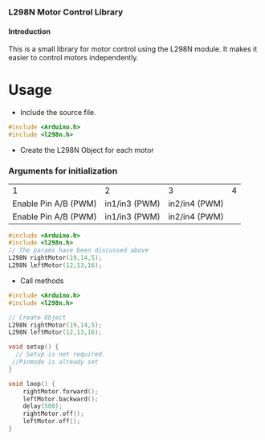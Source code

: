 ### L298N Motor Control Library

#### Introduction 
This is a small library for motor control using the L298N module. It makes it easier to control motors independently.

# Usage 
- Include the source file. 

```c++ 
#include <Arduino.h>
#include <l298n.h>

```
- Create the L298N Object for each motor 
### Arguments for initialization
<table>
  <tr>
    <td>1</td>
    <td>2</td>
    <td>3</td>
    <td>4</td>
  <tr>
  <tr>
    <td>Enable Pin A/B (PWM)</td>
    <td>in1/in3 (PWM)</td>
    <td>in2/in4 (PWM)</td>
  <tr>
    <tr>
    <td>Enable Pin A/B (PWM)</td>
    <td>in1/in3 (PWM)</td>
    <td>in2/in4 (PWM)</td>
  <tr>
</table>

```c++
#include <Arduino.h>
#include <l298n.h>
// The params have been discussed above
L298N rightMotor(19,14,5);
L298N leftMotor(12,13,16);
```
- Call methods 

```c++
#include <Arduino.h>
#include <l298n.h>

// Create Object
L298N rightMotor(19,14,5);
L298N leftMotor(12,13,16);

void setup() {
  // Setup is not required. 
 //Pinmode is already set
}

void loop() {
    rightMotor.forward();
    leftMotor.backward();
    delay(500);
    rightMotor.off();
    leftMotor.off();
}
```

